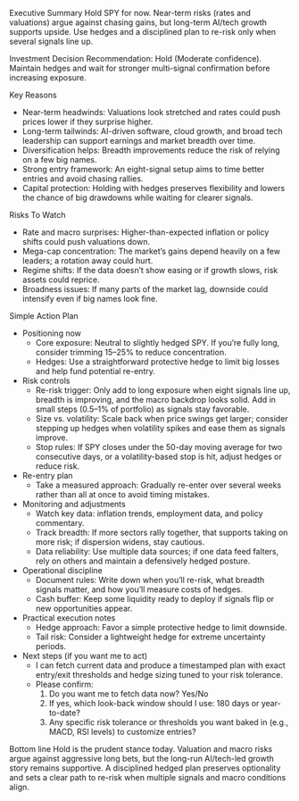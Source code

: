 Executive Summary
Hold SPY for now. Near-term risks (rates and valuations) argue against chasing gains, but long-term AI/tech growth supports upside. Use hedges and a disciplined plan to re-risk only when several signals line up.

Investment Decision
Recommendation: Hold (Moderate confidence). Maintain hedges and wait for stronger multi-signal confirmation before increasing exposure.

Key Reasons
- Near-term headwinds: Valuations look stretched and rates could push prices lower if they surprise higher.
- Long-term tailwinds: AI-driven software, cloud growth, and broad tech leadership can support earnings and market breadth over time.
- Diversification helps: Breadth improvements reduce the risk of relying on a few big names.
- Strong entry framework: An eight-signal setup aims to time better entries and avoid chasing rallies.
- Capital protection: Holding with hedges preserves flexibility and lowers the chance of big drawdowns while waiting for clearer signals.

Risks To Watch
- Rate and macro surprises: Higher-than-expected inflation or policy shifts could push valuations down.
- Mega-cap concentration: The market’s gains depend heavily on a few leaders; a rotation away could hurt.
- Regime shifts: If the data doesn’t show easing or if growth slows, risk assets could reprice.
- Broadness issues: If many parts of the market lag, downside could intensify even if big names look fine.

Simple Action Plan
- Positioning now
  - Core exposure: Neutral to slightly hedged SPY. If you’re fully long, consider trimming 15–25% to reduce concentration.
  - Hedges: Use a straightforward protective hedge to limit big losses and help fund potential re-entry.
- Risk controls
  - Re-risk trigger: Only add to long exposure when eight signals line up, breadth is improving, and the macro backdrop looks solid. Add in small steps (0.5–1% of portfolio) as signals stay favorable.
  - Size vs. volatility: Scale back when price swings get larger; consider stepping up hedges when volatility spikes and ease them as signals improve.
  - Stop rules: If SPY closes under the 50-day moving average for two consecutive days, or a volatility-based stop is hit, adjust hedges or reduce risk.
- Re-entry plan
  - Take a measured approach: Gradually re-enter over several weeks rather than all at once to avoid timing mistakes.
- Monitoring and adjustments
  - Watch key data: inflation trends, employment data, and policy commentary.
  - Track breadth: If more sectors rally together, that supports taking on more risk; if dispersion widens, stay cautious.
  - Data reliability: Use multiple data sources; if one data feed falters, rely on others and maintain a defensively hedged posture.
- Operational discipline
  - Document rules: Write down when you’ll re-risk, what breadth signals matter, and how you’ll measure costs of hedges.
  - Cash buffer: Keep some liquidity ready to deploy if signals flip or new opportunities appear.
- Practical execution notes
  - Hedge approach: Favor a simple protective hedge to limit downside.
  - Tail risk: Consider a lightweight hedge for extreme uncertainty periods.
- Next steps (if you want me to act)
  - I can fetch current data and produce a timestamped plan with exact entry/exit thresholds and hedge sizing tuned to your risk tolerance.
  - Please confirm:
    1) Do you want me to fetch data now? Yes/No
    2) If yes, which look-back window should I use: 180 days or year-to-date?
    3) Any specific risk tolerance or thresholds you want baked in (e.g., MACD, RSI levels) to customize entries?

Bottom line
Hold is the prudent stance today. Valuation and macro risks argue against aggressive long bets, but the long-run AI/tech-led growth story remains supportive. A disciplined hedged plan preserves optionality and sets a clear path to re-risk when multiple signals and macro conditions align.